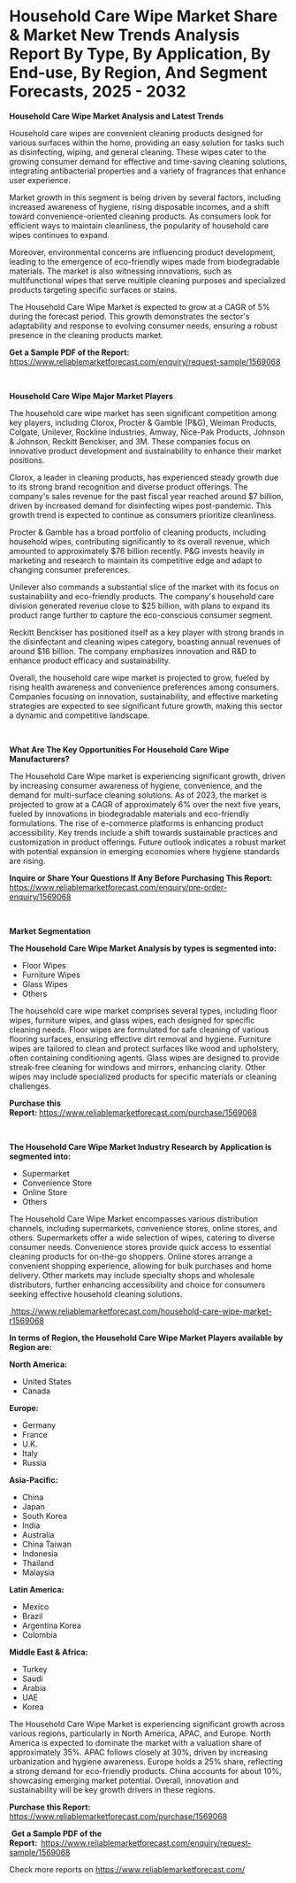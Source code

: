 <p><h1>Household Care Wipe Market Share & Market New Trends Analysis Report By Type, By Application, By End-use, By Region, And Segment Forecasts, 2025 - 2032</h1></p><p><strong>Household Care Wipe Market Analysis and Latest Trends</strong></p>
<p><p>Household care wipes are convenient cleaning products designed for various surfaces within the home, providing an easy solution for tasks such as disinfecting, wiping, and general cleaning. These wipes cater to the growing consumer demand for effective and time-saving cleaning solutions, integrating antibacterial properties and a variety of fragrances that enhance user experience. </p><p>Market growth in this segment is being driven by several factors, including increased awareness of hygiene, rising disposable incomes, and a shift toward convenience-oriented cleaning products. As consumers look for efficient ways to maintain cleanliness, the popularity of household care wipes continues to expand. </p><p>Moreover, environmental concerns are influencing product development, leading to the emergence of eco-friendly wipes made from biodegradable materials. The market is also witnessing innovations, such as multifunctional wipes that serve multiple cleaning purposes and specialized products targeting specific surfaces or stains. </p><p>The Household Care Wipe Market is expected to grow at a CAGR of 5% during the forecast period. This growth demonstrates the sector's adaptability and response to evolving consumer needs, ensuring a robust presence in the cleaning products market.</p></p>
<p><strong>Get a Sample PDF of the Report:&nbsp;</strong> <a href="https://www.reliablemarketforecast.com/enquiry/request-sample/1569068?utm_campaign=3505&utm_medium=2&utm_source=Github&utm_content=ia&utm_term=25032025&utm_id=household-care-wipe">https://www.reliablemarketforecast.com/enquiry/request-sample/1569068</a></p>
<p>&nbsp;</p>
<p><strong>Household Care Wipe Major Market Players</strong></p>
<p><p>The household care wipe market has seen significant competition among key players, including Clorox, Procter & Gamble (P&G), Weiman Products, Colgate, Unilever, Rockline Industries, Amway, Nice-Pak Products, Johnson & Johnson, Reckitt Benckiser, and 3M. These companies focus on innovative product development and sustainability to enhance their market positions.</p><p>Clorox, a leader in cleaning products, has experienced steady growth due to its strong brand recognition and diverse product offerings. The company's sales revenue for the past fiscal year reached around $7 billion, driven by increased demand for disinfecting wipes post-pandemic. This growth trend is expected to continue as consumers prioritize cleanliness.</p><p>Procter & Gamble has a broad portfolio of cleaning products, including household wipes, contributing significantly to its overall revenue, which amounted to approximately $76 billion recently. P&G invests heavily in marketing and research to maintain its competitive edge and adapt to changing consumer preferences.</p><p>Unilever also commands a substantial slice of the market with its focus on sustainability and eco-friendly products. The company's household care division generated revenue close to $25 billion, with plans to expand its product range further to capture the eco-conscious consumer segment.</p><p>Reckitt Benckiser has positioned itself as a key player with strong brands in the disinfectant and cleaning wipes category, boasting annual revenues of around $16 billion. The company emphasizes innovation and R&D to enhance product efficacy and sustainability.</p><p>Overall, the household care wipe market is projected to grow, fueled by rising health awareness and convenience preferences among consumers. Companies focusing on innovation, sustainability, and effective marketing strategies are expected to see significant future growth, making this sector a dynamic and competitive landscape.</p></p>
<p>&nbsp;</p>
<p><strong>What Are The Key Opportunities For Household Care Wipe Manufacturers?</strong></p>
<p><p>The Household Care Wipe market is experiencing significant growth, driven by increasing consumer awareness of hygiene, convenience, and the demand for multi-surface cleaning solutions. As of 2023, the market is projected to grow at a CAGR of approximately 6% over the next five years, fueled by innovations in biodegradable materials and eco-friendly formulations. The rise of e-commerce platforms is enhancing product accessibility. Key trends include a shift towards sustainable practices and customization in product offerings. Future outlook indicates a robust market with potential expansion in emerging economies where hygiene standards are rising.</p></p>
<p><strong>Inquire or Share Your Questions If Any Before Purchasing This Report:</strong> <a href="https://www.reliablemarketforecast.com/enquiry/pre-order-enquiry/1569068?utm_campaign=3505&utm_medium=2&utm_source=Github&utm_content=ia&utm_term=25032025&utm_id=household-care-wipe">https://www.reliablemarketforecast.com/enquiry/pre-order-enquiry/1569068</a></p>
<p>&nbsp;</p>
<p><strong>Market Segmentation</strong></p>
<p><strong>The Household Care Wipe Market Analysis by types is segmented into:</strong></p>
<p><ul><li>Floor Wipes</li><li>Furniture Wipes</li><li>Glass Wipes</li><li>Others</li></ul></p>
<p><p>The household care wipe market comprises several types, including floor wipes, furniture wipes, and glass wipes, each designed for specific cleaning needs. Floor wipes are formulated for safe cleaning of various flooring surfaces, ensuring effective dirt removal and hygiene. Furniture wipes are tailored to clean and protect surfaces like wood and upholstery, often containing conditioning agents. Glass wipes are designed to provide streak-free cleaning for windows and mirrors, enhancing clarity. Other wipes may include specialized products for specific materials or cleaning challenges.</p></p>
<p><strong>Purchase this Report:&nbsp;</strong><a href="https://www.reliablemarketforecast.com/purchase/1569068?utm_campaign=3505&utm_medium=2&utm_source=Github&utm_content=ia&utm_term=25032025&utm_id=household-care-wipe">https://www.reliablemarketforecast.com/purchase/1569068</a></p>
<p>&nbsp;</p>
<p><strong>The Household Care Wipe Market Industry Research by Application is segmented into:</strong></p>
<p><ul><li>Supermarket</li><li>Convenience Store</li><li>Online Store</li><li>Others</li></ul></p>
<p><p>The Household Care Wipe Market encompasses various distribution channels, including supermarkets, convenience stores, online stores, and others. Supermarkets offer a wide selection of wipes, catering to diverse consumer needs. Convenience stores provide quick access to essential cleaning products for on-the-go shoppers. Online stores arrange a convenient shopping experience, allowing for bulk purchases and home delivery. Other markets may include specialty shops and wholesale distributors, further enhancing accessibility and choice for consumers seeking effective household cleaning solutions.</p></p>
<p><a href="https://www.reliablemarketforecast.com/household-care-wipe-market-r1569068?utm_campaign=3505&utm_medium=2&utm_source=Github&utm_content=ia&utm_term=25032025&utm_id=household-care-wipe">&nbsp;https://www.reliablemarketforecast.com/household-care-wipe-market-r1569068</a></p>
<p><strong>In terms of Region, the Household Care Wipe Market Players available by Region are:</strong></p>
<p>
    <p> <strong> North America: </strong>
        <ul>
            <li>United States</li>
            <li>Canada</li>
        </ul>
        </p> 
    <p> <strong> Europe: </strong>
        <ul>
            <li>Germany</li>
            <li>France</li>
            <li>U.K.</li>
            <li>Italy</li>
            <li>Russia</li>
        </ul>
        </p> 
    <p> <strong> Asia-Pacific: </strong>
        <ul>
            <li>China</li>
            <li>Japan</li>
            <li>South Korea</li>
            <li>India</li>
            <li>Australia</li>
            <li>China Taiwan</li>
            <li>Indonesia</li>
            <li>Thailand</li>
            <li>Malaysia</li>
        </ul>
        </p> 
    <p> <strong> Latin America: </strong>
        <ul>
            <li>Mexico</li>
            <li>Brazil</li>
            <li>Argentina Korea</li>
            <li>Colombia</li>
        </ul>
        </p> 
    <p> <strong> Middle East & Africa: </strong>
        <ul>
            <li>Turkey</li>
            <li>Saudi</li>
            <li>Arabia</li>
            <li>UAE</li>
            <li>Korea</li>
        </ul>
    </p>
    </p>
<p><p>The Household Care Wipe Market is experiencing significant growth across various regions, particularly in North America, APAC, and Europe. North America is expected to dominate the market with a valuation share of approximately 35%. APAC follows closely at 30%, driven by increasing urbanization and hygiene awareness. Europe holds a 25% share, reflecting a strong demand for eco-friendly products. China accounts for about 10%, showcasing emerging market potential. Overall, innovation and sustainability will be key growth drivers in these regions.</p></p>
<p><strong>Purchase this Report: </strong><a href="https://www.reliablemarketforecast.com/purchase/1569068?utm_campaign=3505&utm_medium=2&utm_source=Github&utm_content=ia&utm_term=25032025&utm_id=household-care-wipe">https://www.reliablemarketforecast.com/purchase/1569068</a></p>
<p>&nbsp;<strong>Get a Sample PDF of the Report:&nbsp;&nbsp;</strong><a href="https://www.reliablemarketforecast.com/enquiry/request-sample/1569068?utm_campaign=3505&utm_medium=2&utm_source=Github&utm_content=ia&utm_term=25032025&utm_id=household-care-wipe">https://www.reliablemarketforecast.com/enquiry/request-sample/1569068</a></p>
<p><strong></strong></p>
<p>Check more reports on <a href="https://www.reliablemarketforecast.com/?utm_campaign=3505&utm_medium=2&utm_source=Github&utm_content=ia&utm_term=25032025&utm_id=household-care-wipe">https://www.reliablemarketforecast.com/</a></p>